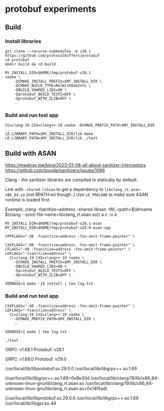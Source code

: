# protobuf experiments

## Build

### Install libraries
```
git clone --recurse-submodules -b v28.1 https://github.com/protocolbuffers/protobuf
cd protobuf
mkdir build && cd build

MY_INSTALL_DIR=$HOME/tmp/protobuf-v28.1
cmake \
    -DCMAKE_INSTALL_PREFIX=$MY_INSTALL_DIR \
    -DCMAKE_BUILD_TYPE=RelWithDebInfo \
    -DBUILD_SHARED_LIBS=ON \
    -Dprotobuf_BUILD_TESTS=OFF \
    -Dprotobuf_WITH_ZLIB=OFF \
    ..
```

### Build and run test app
```
CC=clang-19 CXX=clang++-19 cmake -DCMAKE_PREFIX_PATH=$MY_INSTALL_DIR ..
LD_LIBRARY_PATH=$MY_INSTALL_DIR/lib make
LD_LIBRARY_PATH=$MY_INSTALL_DIR/lib ./test
```



## Build with ASAN
https://maskray.me/blog/2023-01-08-all-about-sanitizer-interceptors
https://github.com/google/sanitizers/issues/1086

Clang - the sanitizer libraries are compiled in statically by default.

Link with `-shared-libsan` to get a dependency to `libclang_rt.asan-x86_64.so` (not RPATH:ed though..)
Use `LD_PRELOAD` to make sure ASAN runtime is loaded first.

Example:
clang -fsanitize=address -shared-libsan -Wl,-rpath=$(dirname $(clang --print-file-name=libclang_rt.asan.so)) a.c -o a


```
MY_INSTALL_DIR=$HOME/tmp/protobuf-v28.1-asan
MY_INSTALL_DIR=$HOME/tmp/protobuf-v29.0-asan-cpp

CPPFLAGS="-O0 -fsanitize=address -fno-omit-frame-pointer" \

CXXFLAGS="-O0 -fsanitize=address -fno-omit-frame-pointer" \
CFLAGS="-O0 -fsanitize=address -fno-omit-frame-pointer" \
LDFLAGS="-fsanitize=address" \
  CC=clang-19 CXX=clang++-19 cmake \
    -DCMAKE_INSTALL_PREFIX=$MY_INSTALL_DIR \
    -DBUILD_SHARED_LIBS=ON \
    -Dprotobuf_BUILD_TESTS=OFF \
    -Dprotobuf_WITH_ZLIB=OFF \
    ..
VERBOSE=1 make -j8 install | tee log.txt
```

### Build and run test app
```
CXXFLAGS="-O0 -fsanitize=address -fno-omit-frame-pointer" \
LDFLAGS="-fsanitize=address" \
  CC=clang-19 CXX=clang++-19 cmake \
    -DCMAKE_PREFIX_PATH=$MY_INSTALL_DIR \
    ..

VERBOSE=1 make | tee log.txt

./test
```




GRPC:     v1.68.1
Protobuf: v28.1

GRPC:     v1.69.0
Protobuf: v29.0

/usr/local/lib/libprotobuf.so.29.0.0
/usr/local/lib/libgrpc++.so.1.69

(/usr/local/lib/libgrpc++.so.1.69+0x8e30d
/usr/local/lib/clang/19/lib/x86_64-unknown-linux-gnu/libclang_rt.asan.so
/usr/local/lib/clang/19/lib/x86_64-unknown-linux-gnu/libclang_rt.asan.so+0x14f5ad)

(/usr/local/lib/libprotobuf.so.29.0.0
/usr/local/lib/libgrpc++.so.1.69
/usr/local/lib/libgpr.so.44
